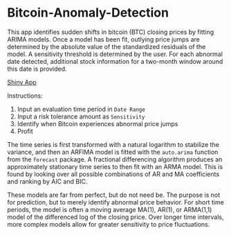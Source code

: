 # Bitcoin-Anomaly-Detection

This app identifies sudden shifts in bitcoin (BTC) closing prices by fitting ARIMA models.  Once a model has been fit, outlying price jumps are
 determined by the absolute value of the standardized residuals of the model.  A sensitivity threshold is determined by the user.  For each 
abnormal date detected, additional stock information for a two-month window around this date is provided.

[Shiny App](https://samdc.shinyapps.io/Bitcoin_Anomaly_Detection/)

Instructions:

1. Input an evaluation time period in `Date Range`
2. Input a risk tolerance amount as `Sensitivity`
3. Identify when Bitcoin experiences abnormal price jumps
4. Profit 

The time series is first transformed with a natural logarithm to stabilize the variance, and then an ARFIMA model is fitted with the 
`auto.arima` function from the `forecast` package.  A fractional differencing algorithm produces an approximately stationary time series to then
fit with an ARMA model. This is found by looking over all possible combinations of AR and MA coefficients and ranking by AIC and BIC.

These models are far from perfect, but do not need be.  The purpose is not for prediction, but to merely identify abnormal price behavior.  For short time periods, the model is often a moving average MA(1), AR(1), or ARMA(1,1) model of the differenced log of the closing price.  Over longer time intervals, more complex models allow for greater sensitivity to price fluctuations.
